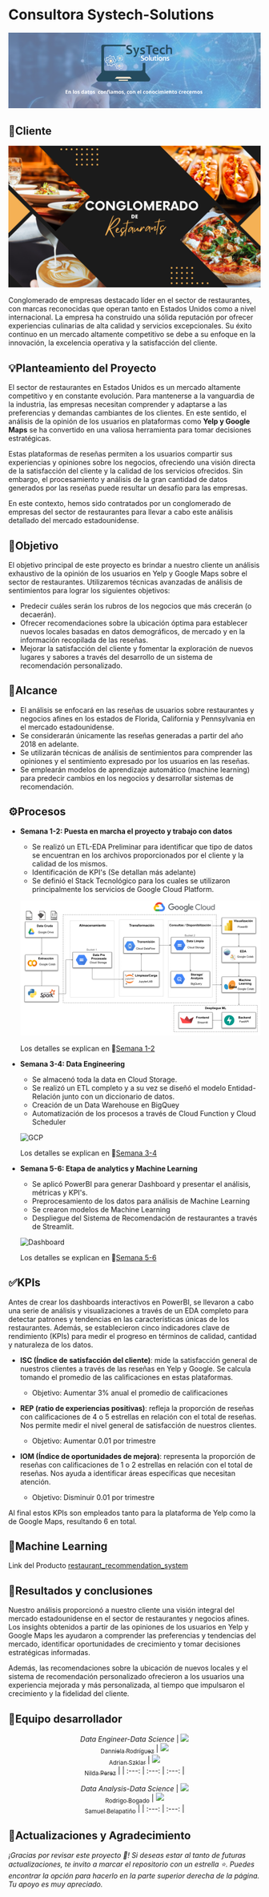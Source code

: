 # Consultora Systech-Solutions

![conglomerado](Imagenes/Systech.png)

## 👥​Cliente

![conglomerado](Imagenes/Conglomerado.png)

Conglomerado de empresas destacado líder en el sector de restaurantes, con marcas reconocidas que operan tanto en Estados Unidos como a nivel internacional. La empresa ha construido una sólida reputación por ofrecer experiencias culinarias de alta calidad y servicios excepcionales. Su éxito continuo en un mercado altamente competitivo se debe a su enfoque en la innovación, la excelencia operativa y la satisfacción del cliente.

## ​​​💡​​Planteamiento del Proyecto

El sector de restaurantes en Estados Unidos es un mercado altamente competitivo y en constante evolución. Para mantenerse a la vanguardia de la industria, las empresas necesitan comprender y adaptarse a las preferencias y demandas cambiantes de los clientes. En este sentido, el análisis de la opinión de los usuarios en plataformas como **Yelp y Google Maps** se ha convertido en una valiosa herramienta para tomar decisiones estratégicas.

Estas plataformas de reseñas permiten a los usuarios compartir sus experiencias y opiniones sobre los negocios, ofreciendo una visión directa de la satisfacción del cliente y la calidad de los servicios ofrecidos. Sin embargo, el procesamiento y análisis de la gran cantidad de datos generados por las reseñas puede resultar un desafío para las empresas.

En este contexto, hemos sido contratados por un conglomerado de empresas del sector de restaurantes para llevar a cabo este análisis detallado del mercado estadounidense.

## 🎯​Objetivo

El objetivo principal de este proyecto es brindar a nuestro cliente un análisis exhaustivo de la opinión de los usuarios en Yelp y Google Maps sobre el sector de restaurantes. Utilizaremos técnicas avanzadas de análisis de sentimientos para lograr los siguientes objetivos:

- Predecir cuáles serán los rubros de los negocios que más crecerán (o decaerán).
- Ofrecer recomendaciones sobre la ubicación óptima para establecer nuevos locales basadas en datos demográficos, de mercado y en la información recopilada de las reseñas.
- Mejorar la satisfacción del cliente y fomentar la exploración de nuevos lugares y sabores a través del desarrollo de un sistema de recomendación personalizado.

## 📝​Alcance

- El análisis se enfocará en las reseñas de usuarios sobre restaurantes y negocios afines en los estados de Florida, California y Pennsylvania en el mercado estadounidense.
- Se considerarán únicamente las reseñas generadas a partir del año 2018 en adelante.
- Se utilizarán técnicas de análisis de sentimientos para comprender las opiniones y el sentimiento expresado por los usuarios en las reseñas.
- Se emplearán modelos de aprendizaje automático (machine learning) para predecir cambios en los negocios y desarrollar sistemas de recomendación.

## ​⚙️Procesos

- **Semana 1-2: Puesta en marcha el proyecto y trabajo con datos**
  - Se realizó un ETL-EDA Preliminar para identificar que tipo de datos se encuentran en los archivos proporcionados por el cliente y la calidad de los mismos.
  - Identificación de KPI's (Se detallan más adelante)
  - Se definió el Stack Tecnológico para los cuales se utilizaron principalmente los servicios de Google Cloud Platform.

  ![ST](Imagenes/Stack_Tecnologico.png)

  Los detalles se explican en 📁​[Semana 1-2](https://github.com/DanniRodrJ/GoogleMaps-Yelp/tree/main/Semana1-2)

- **Semana 3-4: Data Engineering**
  - Se almacenó toda la data en Cloud Storage.
  - Se realizó un ETL completo y a su vez se diseñó el modelo Entidad-Relación junto con un diccionario de datos.
  - Creación de un Data Warehouse en BigQuey
  - Automatización de los procesos a través de Cloud Function y Cloud Scheduler

  ![GCP](https://media.licdn.com/dms/image/C4E12AQGutSaMcRi_CQ/article-cover_image-shrink_600_2000/0/1536595074491?e=2147483647&v=beta&t=LPRcdaKCPiWaOX46EwGOZFBWF-ZqCXqT35emarsmzXo)
  
  Los detalles se explican en 📁​[Semana 3-4](https://github.com/DanniRodrJ/GoogleMaps-Yelp/tree/main/Semana3-4)

- **Semana 5-6: Etapa de analytics y Machine Learning**
  - Se aplicó PowerBI para generar Dashboard y presentar el análisis, métricas y KPI's.
  - Preprocesamiento de los datos para análisis de Machine Learning
  - Se crearon modelos de Machine Learning
  - Despliegue del Sistema de Recomendación de restaurantes a través de Streamlit.

  ![Dashboard](https://techneaux.com/wp-content/uploads/power-bi-banner.jpg)

  Los detalles se explican en 📁​[Semana 5-6]()

## ✅KPIs

Antes de crear los dashboards interactivos en PowerBI, se llevaron a cabo una serie de análisis y visualizaciones a través de un EDA completo para detectar patrones y tendencias en las características únicas de los restaurantes. Además, se establecieron cinco indicadores clave de rendimiento (KPIs) para medir el progreso en términos de calidad, cantidad y naturaleza de los datos.

- **ISC (Índice de satisfacción del cliente)**: mide la satisfacción general de nuestros clientes a través de las reseñas en Yelp y Google. Se calcula tomando el promedio de las calificaciones en estas plataformas.
  - Objetivo: Aumentar 3% anual el promedio de calificaciones

- **REP (ratio de experiencias positivas)**: refleja la proporción de reseñas con calificaciones de 4 o 5 estrellas en relación con el total de reseñas. Nos permite medir el nivel general de satisfacción de nuestros clientes.
  - Objetivo: Aumentar 0.01 por trimestre

- **IOM (Índice de oportunidades de mejora)**: representa la proporción de reseñas con calificaciones de 1 o 2 estrellas en relación con el total de reseñas. Nos ayuda a identificar áreas específicas que necesitan atención.
  - Objetivo: Disminuir 0.01 por trimestre

Al final estos KPIs son empleados tanto para la plataforma de Yelp como la de Google Maps, resultando 6 en total.

## 🤖Machine Learning

Link del Producto [restaurant_recommendation_system](https://mainpy-bxwrzicy85lxappaf4n3vze.streamlit.app/)

## 💯​Resultados y conclusiones

Nuestro análisis proporcionó a nuestro cliente una visión integral del mercado estadounidense en el sector de restaurantes y negocios afines. Los insights obtenidos a partir de las opiniones de los usuarios en Yelp y Google Maps les ayudaron a comprender las preferencias y tendencias del mercado, identificar oportunidades de crecimiento y tomar decisiones estratégicas informadas.

Además, las recomendaciones sobre la ubicación de nuevos locales y el sistema de recomendación personalizado ofrecieron a los usuarios una experiencia mejorada y más personalizada, al tiempo que impulsaron el crecimiento y la fidelidad del cliente.

## ​🤝​Equipo desarrollador

<div align="center">
  
*Data Engineer-Data Science*
| [<img src="https://avatars.githubusercontent.com/u/123108361?v=4" width=115><br><sub>Danniela Rodríguez</sub>](https://www.linkedin.com/in/danniela-rodriguez-jove-/) | [<img src="https://media.licdn.com/dms/image/D4D03AQElXMgVLolofg/profile-displayphoto-shrink_400_400/0/1694541405551?e=1701302400&v=beta&t=h5rCl8wsktfWH9YzFl-UJ1yaweaAAAyzyySzbzB8sBI" width=115><br><sub>Adrian Szklar</sub>](https://www.linkedin.com/in/adrian-szklar/) | [<img src="https://media.licdn.com/dms/image/D4D03AQHa2OrsW9pGyw/profile-displayphoto-shrink_400_400/0/1686100232696?e=1701302400&v=beta&t=O1CDyNNvER05qwo87OPx3d_W5k3uukciHpnbz4hHeQw" width=115><br><sub>Nilda Perez</sub>](https://www.linkedin.com/in/nilda-perez-otero-74360192/) |
  | :---: | :---: | :---: |
  
*Data Analysis-Data Science*
| [<img src="https://media.licdn.com/dms/image/D4D03AQFaq_v7M-NYjQ/profile-displayphoto-shrink_400_400/0/1672164476110?e=1701302400&v=beta&t=dL2_PsmeInd52dUcMK3bltuDBgQ28Z510cEsVAT6yHw" width=115><br><sub>Rodrigo Bogado</sub>](https://www.linkedin.com/in/rodrigo-bogado-a64b4925b/) | [<img src="https://media.licdn.com/dms/image/D4E35AQE2taUszF6EvA/profile-framedphoto-shrink_400_400/0/1694566439350?e=1696132800&v=beta&t=y1p9LovJ_moRl19NZjfr67hV02tvFIYV9EHLhzetHek" width=115><br><sub>Samuel Belapatiño</sub>](https://www.linkedin.com/in/samuel-sa%C3%BAl-belapati%C3%B1o-quiroz-915462264/) |
  | :---: | :---: |

<div align="left">

## 🙌​Actualizaciones y Agradecimiento

*¡Gracias por revisar este proyecto 🤗! Si deseas estar al tanto de futuras actualizaciones, te invito a marcar el repositorio con un estrella ⭐. Puedes encontrar la opción para hacerlo en la parte superior derecha de la página. Tu apoyo es muy apreciado.*
